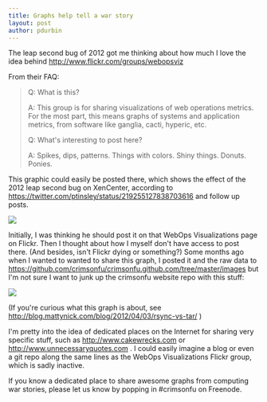 ```yaml
---
title: Graphs help tell a war story
layout: post
author: pdurbin
---
```

The leap second bug of 2012 got me thinking about how much I love the idea behind http://www.flickr.com/groups/webopsviz

From their FAQ:

> Q: What is this?
> 
> A: This group is for sharing visualizations of web operations metrics. For the most part, this means graphs of systems and application metrics, from software like ganglia, cacti, hyperic, etc.
> 
> Q: What's interesting to post here?
> 
> A: Spikes, dips, patterns. Things with colors. Shiny things. Donuts. Ponies.

This graphic could easily be posted there, which shows the effect of the 2012 leap second bug on XenCenter, according to https://twitter.com/ptinsley/status/219255127838703616 and follow up posts.

<img src ="http://s3.amazonaws.com/imgly_production/4822862/large.jpg">

Initially, I was thinking he should post it on that WebOps Visualizations page on Flickr.  Then I thought about how I myself don't have access to post there.  (And besides, isn't Flickr dying or something?)  Some months ago when I wanted to wanted to share this graph, I posted it and the raw data to https://github.com/crimsonfu/crimsonfu.github.com/tree/master/images but I'm not sure I want to junk up the crimsonfu website repo with this stuff:

<img src="https://github.com/crimsonfu/crimsonfu.github.com/raw/master/images/rcss4-network_report-last-2hr-1333475820.png">

(If you're curious what this graph is about, see http://blog.mattynick.com/blog/2012/04/03/rsync-vs-tar/ )

I'm pretty into the idea of dedicated places on the Internet for sharing very specific stuff, such as http://www.cakewrecks.com or http://www.unnecessaryquotes.com .  I could easily imagine a blog or even a git repo along the same lines as the WebOps Visualizations Flickr group, which is sadly inactive.

If you know a dedicated place to share awesome graphs from computing war stories, please let us know by popping in #crimsonfu on Freenode.
